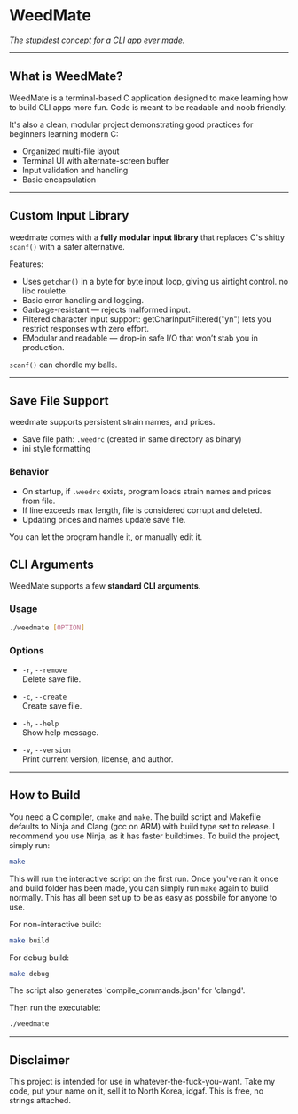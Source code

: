 # WeedMate

*The stupidest concept for a CLI app ever made.*

---

## What is WeedMate?

WeedMate is a terminal-based C application designed to make learning how to build CLI apps more fun.
Code is meant to be readable and noob friendly.

It's also a clean, modular project demonstrating good practices for beginners learning modern C:

- Organized multi-file layout
- Terminal UI with alternate-screen buffer
- Input validation and handling
- Basic encapsulation

---

## Custom Input Library

weedmate comes with a **fully modular input library** that replaces C's shitty `scanf()` with a safer alternative.

Features:
- Uses `getchar()` in a byte for byte input loop, giving us airtight control. no libc roulette.
- Basic error handling and logging.
- Garbage-resistant — rejects malformed input.
- Filtered character input support: getCharInputFiltered("yn") lets you restrict responses with zero effort.
- EModular and readable — drop-in safe I/O that won’t stab you in production.

`scanf()` can chordle my balls.

---

## Save File Support

weedmate supports persistent strain names, and prices.

- Save file path: `.weedrc` (created in same directory as binary)
- ini style formatting

### Behavior

- On startup, if `.weedrc` exists, program loads strain names and prices from file.
- If line exceeds max length, file is considered corrupt and deleted.
- Updating prices and names update save file.

You can let the program handle it, or manually edit it.

## CLI Arguments

WeedMate supports a few **standard CLI arguments**.

### Usage

```bash
./weedmate [OPTION]
```

### Options

- `-r`, `--remove`  
  Delete save file.

- `-c`, `--create`  
  Create save file.
  
- `-h`, `--help`  
  Show help message.

- `-v`, `--version`  
  Print current version, license, and author.


---

## How to Build

You need a C compiler, `cmake` and `make`.
The build script and Makefile defaults to Ninja and Clang (gcc on ARM) with build type set to release.
I recommend you use Ninja, as it has faster buildtimes.
To build the project, simply run:

```bash
make

```
This will run the interactive script on the first run.
Once you've ran it once and build folder has been made, you can simply run `make` again to build normally.
This has all been set up to be as easy as possbile for anyone to use.

For non-interactive build:

```bash
make build

```

For debug build:

```bash
make debug
```

The script also generates 'compile_commands.json' for 'clangd'.

Then run the executable:

```bash
./weedmate
```

---

## Disclaimer

This project is intended for use in whatever-the-fuck-you-want.
Take my code, put your name on it, sell it to North Korea, idgaf.
This is free, no strings attached.